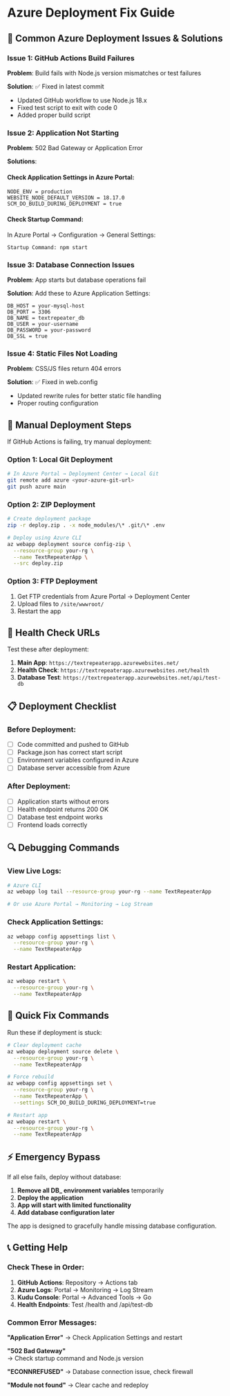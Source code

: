 # Azure Deployment Fix Guide

## 🚨 Common Azure Deployment Issues & Solutions

### Issue 1: GitHub Actions Build Failures

**Problem**: Build fails with Node.js version mismatches or test failures

**Solution**: ✅ Fixed in latest commit
- Updated GitHub workflow to use Node.js 18.x
- Fixed test script to exit with code 0
- Added proper build script

### Issue 2: Application Not Starting

**Problem**: 502 Bad Gateway or Application Error

**Solutions**:

#### Check Application Settings in Azure Portal:
```
NODE_ENV = production
WEBSITE_NODE_DEFAULT_VERSION = 18.17.0
SCM_DO_BUILD_DURING_DEPLOYMENT = true
```

#### Check Startup Command:
In Azure Portal → Configuration → General Settings:
```
Startup Command: npm start
```

### Issue 3: Database Connection Issues

**Problem**: App starts but database operations fail

**Solution**: Add these to Azure Application Settings:
```
DB_HOST = your-mysql-host
DB_PORT = 3306
DB_NAME = textrepeater_db
DB_USER = your-username
DB_PASSWORD = your-password
DB_SSL = true
```

### Issue 4: Static Files Not Loading

**Problem**: CSS/JS files return 404 errors

**Solution**: ✅ Fixed in web.config
- Updated rewrite rules for better static file handling
- Proper routing configuration

## 🔧 Manual Deployment Steps

If GitHub Actions is failing, try manual deployment:

### Option 1: Local Git Deployment
```bash
# In Azure Portal → Deployment Center → Local Git
git remote add azure <your-azure-git-url>
git push azure main
```

### Option 2: ZIP Deployment
```bash
# Create deployment package
zip -r deploy.zip . -x node_modules/\* .git/\* .env

# Deploy using Azure CLI
az webapp deployment source config-zip \
  --resource-group your-rg \
  --name TextRepeaterApp \
  --src deploy.zip
```

### Option 3: FTP Deployment
1. Get FTP credentials from Azure Portal → Deployment Center
2. Upload files to `/site/wwwroot/`
3. Restart the app

## 🏥 Health Check URLs

Test these after deployment:

1. **Main App**: `https://textrepeaterapp.azurewebsites.net/`
2. **Health Check**: `https://textrepeaterapp.azurewebsites.net/health`
3. **Database Test**: `https://textrepeaterapp.azurewebsites.net/api/test-db`

## 📋 Deployment Checklist

### Before Deployment:
- [ ] Code committed and pushed to GitHub
- [ ] Package.json has correct start script
- [ ] Environment variables configured in Azure
- [ ] Database server accessible from Azure

### After Deployment:
- [ ] Application starts without errors
- [ ] Health endpoint returns 200 OK
- [ ] Database test endpoint works
- [ ] Frontend loads correctly

## 🔍 Debugging Commands

### View Live Logs:
```bash
# Azure CLI
az webapp log tail --resource-group your-rg --name TextRepeaterApp

# Or use Azure Portal → Monitoring → Log Stream
```

### Check Application Settings:
```bash
az webapp config appsettings list \
  --resource-group your-rg \
  --name TextRepeaterApp
```

### Restart Application:
```bash
az webapp restart \
  --resource-group your-rg \
  --name TextRepeaterApp
```

## 🚀 Quick Fix Commands

Run these if deployment is stuck:

```bash
# Clear deployment cache
az webapp deployment source delete \
  --resource-group your-rg \
  --name TextRepeaterApp

# Force rebuild
az webapp config appsettings set \
  --resource-group your-rg \
  --name TextRepeaterApp \
  --settings SCM_DO_BUILD_DURING_DEPLOYMENT=true

# Restart app
az webapp restart \
  --resource-group your-rg \
  --name TextRepeaterApp
```

## ⚡ Emergency Bypass

If all else fails, deploy without database:

1. **Remove all DB_ environment variables** temporarily
2. **Deploy the application**
3. **App will start with limited functionality**
4. **Add database configuration later**

The app is designed to gracefully handle missing database configuration.

## 📞 Getting Help

### Check These in Order:
1. **GitHub Actions**: Repository → Actions tab
2. **Azure Logs**: Portal → Monitoring → Log Stream  
3. **Kudu Console**: Portal → Advanced Tools → Go
4. **Health Endpoints**: Test /health and /api/test-db

### Common Error Messages:

**"Application Error"**
→ Check Application Settings and restart

**"502 Bad Gateway"**  
→ Check startup command and Node.js version

**"ECONNREFUSED"**
→ Database connection issue, check firewall

**"Module not found"**
→ Clear cache and redeploy